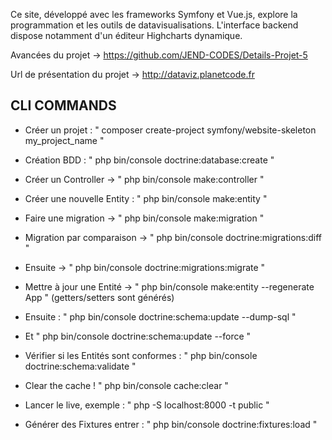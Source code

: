 Ce site, développé avec les frameworks Symfony et Vue.js, explore la programmation et les outils de datavisualisations. L'interface backend dispose notamment d'un éditeur Highcharts dynamique.

Avancées du projet -> https://github.com/JEND-CODES/Details-Projet-5

Url de présentation du projet -> http://dataviz.planetcode.fr

## CLI COMMANDS

- Créer un projet : " composer create-project symfony/website-skeleton my_project_name "

- Création BDD : " php bin/console doctrine:database:create "

- Créer un Controller -> " php bin/console make:controller "

- Créer une nouvelle Entity : " php bin/console make:entity "

- Faire une migration -> " php bin/console make:migration "

- Migration par comparaison -> " php bin/console doctrine:migrations:diff "

- Ensuite -> " php bin/console doctrine:migrations:migrate "

- Mettre à jour une Entité -> " php bin/console make:entity --regenerate App " (getters/setters sont générés)

- Ensuite : " php bin/console doctrine:schema:update --dump-sql " 

- Et " php bin/console doctrine:schema:update --force "

- Vérifier si les Entités sont conformes : " php bin/console doctrine:schema:validate "

- Clear the cache ! " php bin/console cache:clear "

- Lancer le live, exemple : " php -S localhost:8000 -t public "

- Générer des Fixtures entrer : " php bin/console doctrine:fixtures:load "
